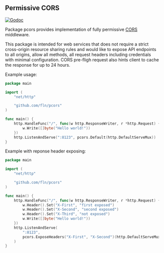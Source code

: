 Permissive CORS
---------------

[![Godoc](http://img.shields.io/badge/godoc-reference-blue.svg?style=flat)](https://godoc.org/github.com/fln/pcors)

Package pcors provides implementation of fully permissive
[CORS]("https://www.w3.org/TR/cors/") middleware.

This package is intended for web services that does not require a strict
cross-origin resource sharing rules and would like to expose API endpoints to
all origins, allow all methods, all request headers including credentials with
minimal configuration. CORS pre-fligh request also hints client to cache the
response for up to 24 hours.

Example usage:

```go
package main

import (
	"net/http"

	"github.com/fln/pcors"
)

func main() {
	http.HandleFunc("/", func(w http.ResponseWriter, r *http.Request) {
		w.Write([]byte("Hello world!"))
	})
	http.ListenAndServe(":8123", pcors.Default(http.DefaultServeMux))
}
```

Example with reponse header exposing:
```go
package main

import (
	"net/http"

	"github.com/fln/pcors"
)

func main() {
	http.HandleFunc("/", func(w http.ResponseWriter, r *http.Request) {
		w.Header().Set("X-First", "first exposed")
		w.Header().Set("X-Second", "second exposed")
		w.Header().Set("X-Third", "not exposed")
		w.Write([]byte("Hello world!"))
	})
	http.ListenAndServe(
		":8123",
		pcors.ExposeHeaders("X-First", "X-Second")(http.DefaultServeMux),
	)
}
```
